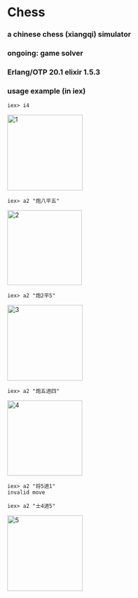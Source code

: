 # Chess

### a chinese chess (xiangqi) simulator

### ongoing: game solver

### Erlang/OTP 20.1 elixir 1.5.3

### usage example (in iex)

`iex> i4`

<img width="172" alt="1" src="https://user-images.githubusercontent.com/14173750/34484362-2dcdd27c-efff-11e7-926a-26ffd132ede6.png">

`iex> a2 "炮八平五"`

<img width="170" alt="2" src="https://user-images.githubusercontent.com/14173750/34484363-2e07d85a-efff-11e7-874c-47d554acb9ec.png">

`iex> a2 "炮2平5"`

<img width="172" alt="3" src="https://user-images.githubusercontent.com/14173750/34484364-2e364122-efff-11e7-8c78-fb8545e1fdc6.png">

`iex> a2 "炮五进四"`

<img width="171" alt="4" src="https://user-images.githubusercontent.com/14173750/34484365-2e64e1e4-efff-11e7-9150-288492a148f1.png">

```
iex> a2 "将5进1"
invalid move
```

`iex> a2 "士4进5"`

<img width="172" alt="5" src="https://user-images.githubusercontent.com/14173750/34484366-2ea08352-efff-11e7-8b96-81657ed380e1.png">

